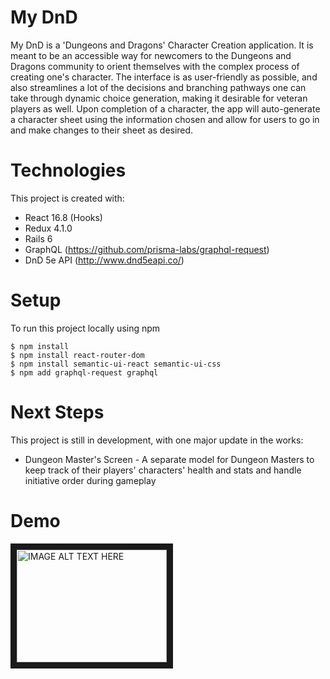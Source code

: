 # My DnD

My DnD is a 'Dungeons and Dragons' Character Creation application. It is meant to be an accessible way for newcomers to the Dungeons and Dragons community to orient themselves with the complex process of creating one's character. The interface is as user-friendly as possible, and also streamlines a lot of the decisions and branching pathways one can take through dynamic choice generation, making it desirable for veteran players as well. Upon completion of a character, the app will auto-generate a character sheet using the information chosen and allow for users to go in and make changes to their sheet as desired.

# Technologies
This project is created with:

* React 16.8 (Hooks)
* Redux 4.1.0
* Rails 6
* GraphQL (https://github.com/prisma-labs/graphql-request)
* DnD 5e API (http://www.dnd5eapi.co/)

# Setup
To run this project locally using npm
```
$ npm install
$ npm install react-router-dom
$ npm install semantic-ui-react semantic-ui-css
$ npm add graphql-request graphql
```
# Next Steps
This project is still in development, with one major update in the works: 
* Dungeon Master's Screen - A separate model for Dungeon Masters to keep track of their players' characters' health and stats and handle initiative order during gameplay

# Demo
<a href="http://www.youtube.com/watch?feature=player_embedded&v=po-bz8Kg-Hc
" target="_blank"><img src="http://img.youtube.com/vi/po-bz8Kg-Hc/0.jpg" 
alt="IMAGE ALT TEXT HERE" width="240" height="180" border="10" /></a>
